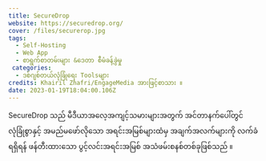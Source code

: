 ```yaml
---
title: SecureDrop
website: https://securedrop.org/
cover: /files/securerop.jpg
tags:
  - Self-Hosting
  - Web App
  - စာရွက်စာတမ်းများ &ဒေတာ စီမံခန့်ခွဲမှု
 categories:
  - ဒစ်ဂျစ်တယ်လုံခြုံရေး Toolsများ
credits: Khairil Zhafri/EngageMedia အားဖြင့်စာသား ။
date: 2023-01-19T18:04:00.106Z 
---
```

SecureDrop သည် မီဒီယာအလေ့အကျင့်သမားများအတွက် အင်တာနက်ပေါ်တွင် လုံခြုံစွာနှင့် အမည်မဖော်လိုသော အရင်းအမြစ်များထံမှ အချက်အလက်များကို လက်ခံရရှိရန် ဖန်တီးထားသော ပွင့်လင်းအရင်းအမြစ် အသံဖမ်းစနစ်တစ်ခုဖြစ်သည် ။